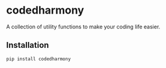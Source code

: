# codedharmony

A collection of utility functions to make your coding life easier.

## Installation

```bash
pip install codedharmony
